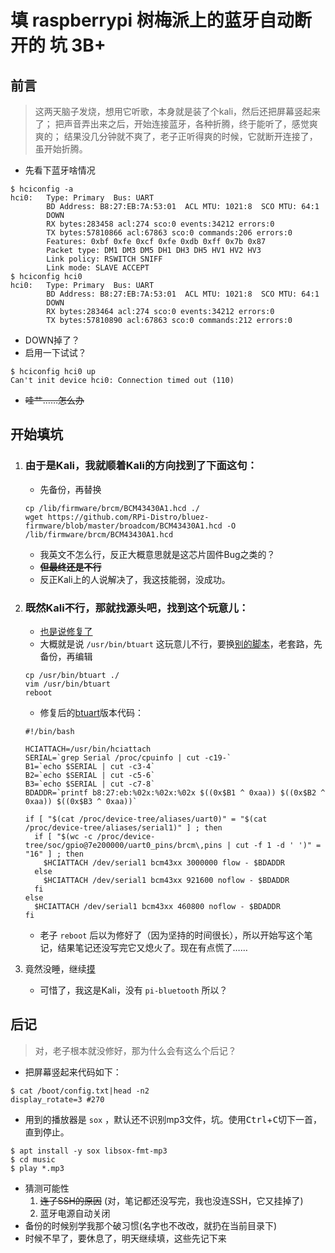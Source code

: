 填 raspberrypi 树梅派上的蓝牙自动断开的 坑 3B+
=============================================

## 前言
> 这两天脑子发烧，想用它听歌，本身就是装了个kali，然后还把屏幕竖起来了；
> 把声音弄出来之后，开始连接蓝牙，各种折腾，终于能听了，感觉爽爽的；
> 结果没几分钟就不爽了，老子正听得爽的时候，它就断开连接了，虽开始折腾。

* 先看下蓝牙啥情况
```shell
$ hciconfig -a
hci0:   Type: Primary  Bus: UART
        BD Address: B8:27:EB:7A:53:01  ACL MTU: 1021:8  SCO MTU: 64:1
        DOWN
        RX bytes:283458 acl:274 sco:0 events:34212 errors:0
        TX bytes:57810866 acl:67863 sco:0 commands:206 errors:0
        Features: 0xbf 0xfe 0xcf 0xfe 0xdb 0xff 0x7b 0x87
        Packet type: DM1 DM3 DM5 DH1 DH3 DH5 HV1 HV2 HV3
        Link policy: RSWITCH SNIFF
        Link mode: SLAVE ACCEPT
$ hciconfig hci0
hci0:   Type: Primary  Bus: UART
        BD Address: B8:27:EB:7A:53:01  ACL MTU: 1021:8  SCO MTU: 64:1
        DOWN
        RX bytes:283464 acl:274 sco:0 events:34212 errors:0
        TX bytes:57810890 acl:67863 sco:0 commands:212 errors:0
```
* DOWN掉了？
* 启用一下试试？
```shell
$ hciconfig hci0 up
Can't init device hci0: Connection timed out (110)
```
* ~~哇艹……怎么办~~

## 开始填坑
1. ### 由于是Kali，我就顺着Kali的方向找到了下面这句：
   * 先备份，再替换
   ```shell
   cp /lib/firmware/brcm/BCM43430A1.hcd ./
   wget https://github.com/RPi-Distro/bluez-firmware/blob/master/broadcom/BCM43430A1.hcd -O /lib/firmware/brcm/BCM43430A1.hcd
   ```
   * 我英文不怎么行，反正大概意思就是这芯片固件Bug之类的？
   * **~~但最终还是不行~~**
   * 反正Kali上的人说解决了，我这技能弱，没成功。

2. ### 既然Kali不行，那就找源头吧，找到这个玩意儿：
    * [也是说修复了](https://github.com/raspberrypi/firmware/issues/860)
    * 大概就是说 `/usr/bin/btuart` 这玩意儿不行，要换[别的脚本](https://drive.google.com/file/d/0B_P-i4u-SLBXRFZKOEFVU2xrcFE/view)，老套路，先备份，再编辑
    ```shell
    cp /usr/bin/btuart ./
    vim /usr/bin/btuart
    reboot
    ```
    * 修复后的[btuart](https://drive.google.com/file/d/0B_P-i4u-SLBXRFZKOEFVU2xrcFE/view)版本代码：
    ```shell
    #!/bin/bash

    HCIATTACH=/usr/bin/hciattach
    SERIAL=`grep Serial /proc/cpuinfo | cut -c19-`
    B1=`echo $SERIAL | cut -c3-4`
    B2=`echo $SERIAL | cut -c5-6`
    B3=`echo $SERIAL | cut -c7-8`
    BDADDR=`printf b8:27:eb:%02x:%02x:%02x $((0x$B1 ^ 0xaa)) $((0x$B2 ^ 0xaa)) $((0x$B3 ^ 0xaa))`

    if [ "$(cat /proc/device-tree/aliases/uart0)" = "$(cat /proc/device-tree/aliases/serial1)" ] ; then
      if [ "$(wc -c /proc/device-tree/soc/gpio@7e200000/uart0_pins/brcm\,pins | cut -f 1 -d ' ')" = "16" ] ; then
        $HCIATTACH /dev/serial1 bcm43xx 3000000 flow - $BDADDR
      else
        $HCIATTACH /dev/serial1 bcm43xx 921600 noflow - $BDADDR
      fi
    else
      $HCIATTACH /dev/serial1 bcm43xx 460800 noflow - $BDADDR
    fi
    ```
    * 老子 `reboot` 后以为修好了（因为坚持的时间很长），所以开始写这个笔记，结果笔记还没写完它又熄火了。现在有点慌了……
3. 竟然没睡，继续[摸](https://github.com/RPi-Distro/pi-bluetooth)
    * 可惜了，我这是Kali，没有 `pi-bluetooth` 所以？
## 后记
  > 对，老子根本就没修好，那为什么会有这么个后记？
  * 把屏幕竖起来代码如下：
  ```shell
  $ cat /boot/config.txt|head -n2
  display_rotate=3 #270
  ```
  * 用到的播放器是 `sox` ，默认还不识别mp3文件，坑。使用<kbd>Ctrl</kbd>+<kbd>C</kbd>切下一首，直到停止。
  ```shell
  $ apt install -y sox libsox-fmt-mp3
  $ cd music
  $ play *.mp3
  ```
  * 猜测可能性
    1. ~~连了SSH的原因~~ (对，笔记都还没写完，我也没连SSH，它又挂掉了)
    2. 蓝牙电源自动关闭
  * 备份的时候别学我那个破习惯(名字也不改改，就扔在当前目录下)
  * 时候不早了，要休息了，明天继续填，这些先记下来



